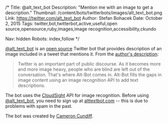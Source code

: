 /*
Title: @alt_text_bot
Description: "Mention me with an image to get a description."
Thumbnail: /content/bots/twitterbots/images/alt_text_bot.png
Link: https://twitter.com/alt_text_bot
Author: Stefan Bohacek
Date: October 2, 2015
Tags: twitter,bot,twitterbot,active,useful,open source,opensource,ruby,images,image recognition,accessibility,ckundo

Nav: hidden
Robots: index,follow
*/

[@alt_text_bot](https://twitter.com/alt_text_bot) is an [open source](https://github.com/ckundo/alt-text-bot) Twitter bot that provides description of an image included in a tweet that mentions it. From the [author's description](https://github.com/ckundo/alt-text-bot/blob/master/README.md):

> Twitter is an important part of public discourse. As it becomes more and more image heavy, people who are blind are left out of the conversation. That's where Alt-Bot comes in. Alt-Bot fills the gaps in image content using an image recognition API to add text descriptions.

The bot uses the [CloudSight](http://cloudsightapi.com/) API for image recognition. Before using [@alt_text_bot](https://twitter.com/alt_text_bot), you need to sign up at [alttextbot.com](http://alttextbot.com) -- this is due to problems with spam in the past.

The bot was created by [Cameron Cundiff](https://twitter.com/ckundo).
